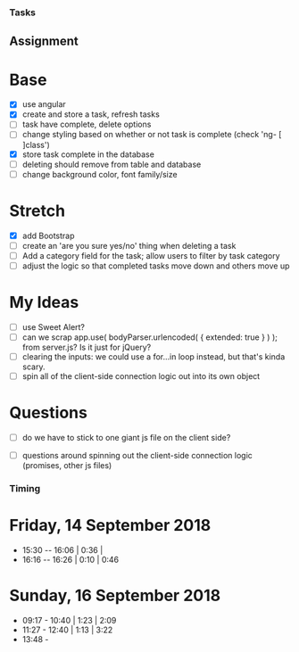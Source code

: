 
### Tasks

## Assignment

# Base
- [x] use angular
- [x] create and store a task, refresh tasks
- [ ] task have complete, delete options
- [ ] change styling based on whether or not task is complete (check 'ng- [ ]class')
- [x] store task complete in the database
- [ ] deleting should remove from table and database
- [ ] change background color, font family/size
# Stretch
- [x] add Bootstrap
- [ ] create an 'are you sure yes/no' thing when deleting a task
- [ ] Add a category field for the task; allow users to filter by task category
- [ ] adjust the logic so that completed tasks move down and others move up

# My Ideas

- [ ] use Sweet Alert?
- [ ] can we scrap app.use( bodyParser.urlencoded( { extended: true } ) ); from server.js? Is it just for jQuery?
- [ ] clearing the inputs: we could use a for...in loop instead, but that's kinda scary.
- [ ] spin all of the client-side connection logic out into its own object

# Questions
- [ ] do we have to stick to one giant js file on the client side?
- [ ] questions around spinning out the client-side connection logic (promises, other js files)


### Timing

# Friday, 14 September 2018
- 15:30 -- 16:06                | 0:36 |
- 16:16 -- 16:26                | 0:10 | 0:46

# Sunday, 16 September 2018
- 09:17 - 10:40                 | 1:23 | 2:09
- 11:27 - 12:40                 | 1:13 | 3:22
- 13:48 - 